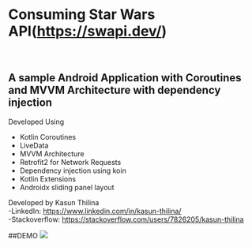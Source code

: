 # Consuming Star Wars API(https://swapi.dev/)
<br>

## A sample Android Application with Coroutines and MVVM Architecture with dependency injection

Developed Using
* Kotlin Coroutines
* LiveData
* MVVM Architecture
* Retrofit2 for Network Requests
* Dependency injection using koin
* Kotlin Extensions
* Androidx sliding panel layout

Developed by Kasun Thilina
<br>
-LinkedIn: https://www.linkedin.com/in/kasun-thilina/
<br>
-Stackoverflow: https://stackoverflow.com/users/7826205/kasun-thilina

##DEMO
![](demo.gif)
